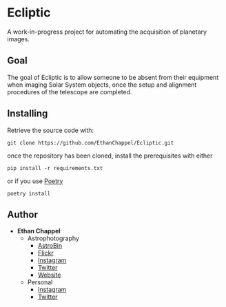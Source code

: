 # Ecliptic
A work-in-progress project for automating the acquisition of planetary images.


## Goal
The goal of Ecliptic is to allow someone to be absent from their equipment when imaging Solar System objects, once the setup and alignment procedures of the telescope are completed.

## Installing
Retrieve the source code with:
```
git clone https://github.com/EthanChappel/Ecliptic.git
```

once the repository has been cloned, install the prerequisites with either
```
pip install -r requirements.txt
```
or if you use [Poetry](https://python-poetry.org/)
```
poetry install
```

## Author
* __Ethan Chappel__
	* Astrophotography
		* [AstroBin](http://www.astrobin.com/users/Ethan/)
		* [Flickr](https://www.flickr.com/photos/ethanchappel/)
		* [Instagram](https://www.instagram.com/chappelastro/)
		* [Twitter](https://twitter.com/ChappelAstro)
		* [Website](https://www.chappelastro.com)
	* Personal
		* [Instagram](https://www.instagram.com/ethan_chappel/)
		* [Twitter](https://twitter.com/EthanChappel)